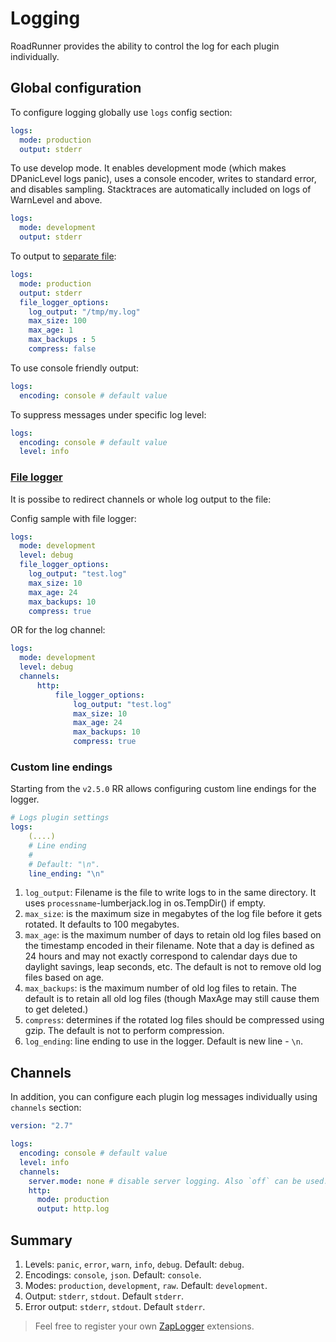 # Logging

RoadRunner provides the ability to control the log for each plugin individually.

## Global configuration

To configure logging globally use `logs` config section:

```yaml
logs:
  mode: production
  output: stderr
```

To use develop mode. It enables development mode (which makes DPanicLevel logs panic), uses a console encoder, writes to
standard error, and disables sampling. Stacktraces are automatically included on logs of WarnLevel and above.

```yaml
logs:
  mode: development
  output: stderr
```

To output to [separate file](https://github.com/roadrunner-server/roadrunner/blob/master/.rr.yaml#L115):

```yaml
logs:
  mode: production
  output: stderr
  file_logger_options:
    log_output: "/tmp/my.log"
    max_size: 100
    max_age: 1
    max_backups : 5
    compress: false
```

To use console friendly output:

```yaml
logs:
  encoding: console # default value
```

To suppress messages under specific log level:

```yaml
logs:
  encoding: console # default value
  level: info
```

### [File logger](https://github.com/roadrunner-server/roadrunner/blob/master/.rr.yaml#L115)

It is possibe to redirect channels or whole log output to the file:

Config sample with file logger:

```yaml
logs:
  mode: development
  level: debug
  file_logger_options:
    log_output: "test.log"
    max_size: 10
    max_age: 24
    max_backups: 10
    compress: true
```

OR for the log channel:

```yaml
logs:
  mode: development
  level: debug
  channels:
      http:
          file_logger_options:
              log_output: "test.log"
              max_size: 10
              max_age: 24
              max_backups: 10
              compress: true
```

### Custom line endings

Starting from the `v2.5.0` RR allows configuring custom line endings for the logger.
```yaml
# Logs plugin settings
logs:
    (....)
    # Line ending
    #
    # Default: "\n".
    line_ending: "\n"
```

1. `log_output`: Filename is the file to write logs to in the same directory.  It uses `processname`-lumberjack.log in os.TempDir() if empty.
2. `max_size`: is the maximum size in megabytes of the log file before it gets rotated. It defaults to 100 megabytes.
3. `max_age`: is the maximum number of days to retain old log files based on the timestamp encoded in their filename.  Note that a day is defined as 24 hours and may not exactly correspond to calendar days due to daylight savings, leap seconds, etc. The default is not to remove old log files based on age.
4. `max_backups`: is the maximum number of old log files to retain.  The default is to retain all old log files (though MaxAge may still cause them to get deleted.)
5. `compress`: determines if the rotated log files should be compressed using gzip. The default is not to perform compression.
6. `log_ending`: line ending to use in the logger. Default is new line - `\n`.

## Channels

In addition, you can configure each plugin log messages individually using `channels` section:

```yaml
version: "2.7"

logs:
  encoding: console # default value
  level: info
  channels:
    server.mode: none # disable server logging. Also `off` can be used.
    http:
      mode: production
      output: http.log
```

## Summary

1. Levels: `panic`, `error`, `warn`, `info`, `debug`. Default: `debug`.
2. Encodings: `console`, `json`. Default: `console`.
3. Modes: `production`, `development`, `raw`. Default: `development`.
4. Output: `stderr`, `stdout`. Default `stderr`.
5. Error output: `stderr`, `stdout`. Default `stderr`.

> Feel free to register your own [ZapLogger](https://github.com/uber-go/zap) extensions.
